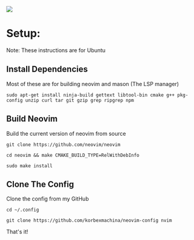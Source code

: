 ![](https://img.shields.io/github/repo-size/korbexmachina/neovim-config?label=size)

# Setup:

Note: These instructions are for Ubuntu

## Install Dependencies
Most of these are for building neovim and mason (The LSP manager)

```
sudo apt-get install ninja-build gettext libtool-bin cmake g++ pkg-config unzip curl tar git gzip grep ripgrep npm
```

## Build Neovim
Build the current version of neovim from source

```
git clone https://github.com/neovim/neovim

cd neovim && make CMAKE_BUILD_TYPE=RelWithDebInfo

sudo make install
```

## Clone The Config
Clone the config from my GitHub

```
cd ~/.config

git clone https://github.com/korbexmachina/neovim-config nvim
```

That's it!
